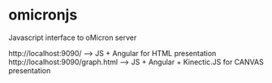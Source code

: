 omicronjs
=========

Javascript interface to oMicron server

http://localhost:9090/
	--> JS + Angular for HTML presentation
http://localhost:9090/graph.html
	--> JS + Angular + Kinectic.JS for CANVAS presentation

